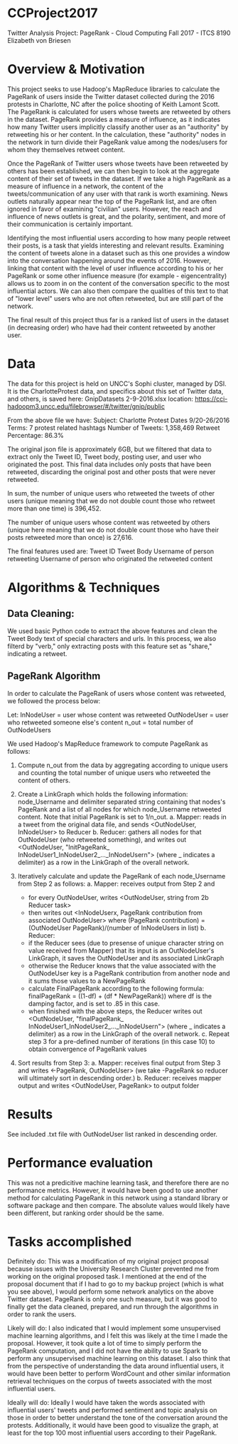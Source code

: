 # CCProject2017
Twitter Analysis Project: PageRank - Cloud Computing Fall 2017 - ITCS 8190
Elizabeth von Briesen

# Overview & Motivation
This project seeks to use Hadoop's MapReduce libraries to calculate the PageRank of users inside the Twitter dataset collected
during the 2016 protests in Charlotte, NC after the police shooting of Keith Lamont Scott. The PageRank is calculated for users whose 
tweets are retweeted by others in the dataset. PageRank provides a measure of influence, as it indicates how many Twitter users implicitly
classify another user as an "authority" by retweeting his or her content. In the calculation, these "authority" nodes in the network in
turn divide their PageRank value among the nodes/users for whom they themselves retweet content.

Once the PageRank of Twitter users whose tweets have been retweeted by others has been established, we can then begin to look at the 
aggregate content of their set of tweets in the dataset. If we take a high PageRank as a measure of influence in a network, the content
of the tweets/communication of any user with that rank is worth examining. News outlets naturally appear near the top of the PageRank
list, and are often ignored in favor of examining "civilian" users. However, the reach and influence of news outlets is great, and the
polarity, sentiment, and more of their communication is certainly important.

Identifying the most influential users according to how many people retweet their posts, is a task that yields interesting and relevant 
results. Examining the content of tweets alone in a dataset such as this one provides a window into the conversation happening around the 
events of 2016. However, linking that content with the level of user influence according to his or her PageRank or some other influence 
measure (for example - eigencentrality) allows us to zoom in on the content of the conversation specific to the most influential actors.
We can also then compare the qualities of this text to that of "lower level" users who are not often retweeted, but are still part of the 
network.

The final result of this project thus far is a ranked list of users in the dataset (in decreasing order) who have had their content
retweeted by another user.

# Data
The data for this project is held on UNCC's Sophi cluster, managed by DSI. It is the CharlotteProtest data, and specifics about this set
of Twitter data, and others, is saved here: GnipDatasets 2-9-2016.xlsx location: https://cci-hadoopm3.uncc.edu/filebrowser/#/twitter/gnip/public

From the above file we have:
Subject: Charlotte Protest
Dates 9/20-26/2016
Terms: 7 protest related hashtags
Number of Tweets: 1,358,469
Retweet Percentage: 86.3%

The original json file is approximately 6GB, but we filtered that data to extract only the Tweet ID, Tweet body, posting user, and
user who originated the post. This final data includes only posts that have been retweeted, discarding the original post and other
posts that were never retweeted.

In sum, the number of unique users who retweeted the tweets of other users (unique meaning that we do not double count those who 
retweet more than one time) is 396,452. 

The number of unique users whose content was retweeted by others (unique here meaning that we do not double count those who have their
posts retweeted more than once) is 27,616.

The final features used are:
Tweet ID
Tweet Body
Username of person retweeting
Username of person who originated the retweeted content

# Algorithms & Techniques
## Data Cleaning:
We used basic Python code to extract the above features and clean the Tweet Body text of special characters and urls. In this process,
we also filterd by "verb," only extracting posts with this feature set as "share," indicating a retweet.

## PageRank Algorithm
In order to calculate the PageRank of users whose content was retweeted, we followed the process below:

Let:
InNodeUser = user whose content was retweeted
OutNodeUser = user who retweeted someone else's content
n_out = total number of OutNodeUsers

We used Hadoop's MapReduce framework to compute PageRank as follows:
1. Compute n_out from the data by aggregating according to unique users and counting the total number of unique users who 
retweeted the content of others.

2. Create a LinkGraph which holds the following information: node_Username and delimiter separated string containing that nodes's
PageRank and a list of all nodes for which node_Username retweeted content. Note that initial PageRank is set to 1/n_out.
  a. Mapper: reads in a tweet from the original data file, and sends <OutNodeUser, InNodeUser> to Reducer
  b. Reducer: gathers all nodes for that OutNodeUser (who retweeted something), and writes out <OutNodeUser, "InitPageRank_
    InNodeUser1_InNodeUser2_..._InNodeUsern"> (where _ indicates a delimiter) as a row in the LinkGraph of the overall network.

3. Iteratively calculate and update the PageRank of each node_Username from Step 2 as follows:
  a. Mapper: receives output from Step 2 and
    - for every OutNodeUser, writes <OutNodeUser, string from 2b Reducer task>
    - then writes out <InNodeUserx, PageRank contribution from associated OutNodeUser> where
      (PageRank contribution) = (OutNodeUser PageRank)/(number of InNodeUsers in list)
  b. Reducer: 
    - if the Reducer sees (due to presense of unique character string on value received from Mapper) that its input is an 
      OutNodeUser's LinkGraph, it saves the OutNodeUser and its associated LinkGraph
    - otherwise the Reducer knows that the value associated with the OutNodeUser key is a PageRank contribution from another node
      and it sums those values to a NewPageRank
    - calculate FinalPageRank according to the following formula: finalPageRank = ((1-df) + (df * NewPageRank)) where df
      is the damping factor, and is set to .85 in this case.
    - when finished with the above steps, the Reducer writes out <OutNodeUser, "finalPageRank_
      InNodeUser1_InNodeUser2_..._InNodeUsern"> (where _ indicates a delimiter) as a row in the LinkGraph of the overall network.
  c. Repeat step 3 for a pre-defined number of iterations (in this case 10) to obtain convergence of PageRank values
  
4. Sort results from Step 3:
  a. Mapper: receives final output from Step 3 and writes <-PageRank, OutNodeUser> (we take -PageRank so reducer will ultimately
    sort in descending order.)
  b. Reducer: receives mapper output and writes <OutNodeUser, PageRank> to output folder

# Results
See included .txt file with OutNodeUser list ranked in descending order.

# Performance evaluation
This was not a predicitive machine learning task, and therefore there are no performance metrics. However, it would have been good
to use another method for calculating PageRank in this network using a standard library or software package and then compare. The 
absolute values would likely have been different, but ranking order should be the same.

# Tasks accomplished
Definitely do:
This was a modification of my original project proposal because issues with the University Research Cluster prevented me from working
on the original proposed task. I mentioned at the end of the proposal document that if I had to go to my backup project (which is what you
see above), I would perform some network analytics on the above Twitter dataset. PageRank is only one such measure, but it was good 
to finally get the data cleaned, prepared, and run through the algorithms in order to rank the users.

Likely will do:
I also indicated that I would implement some unsupervised machine learning algorithms, and I felt this was likely at the time I made the 
proposal. However, it took quite a lot of time to simply perform the PageRank computation, and I did not have the ability to use Spark 
to perform any unsupervised machine learning on this dataset. I also think that from the perspective of understanding the data around
influential users, it would have been better to perform WordCount and other similar information retrieval techniques on the corpus of tweets
associated with the most influential users.

Ideally will do:
Ideally I would have taken the words associated with influential users' tweets and performed sentiment and topic analysis on those in order
to better understand the tone of the conversation around the protests. Additionally, it would have been good to visualize the graph,
at least for the top 100 most influential users according to their PageRank.





